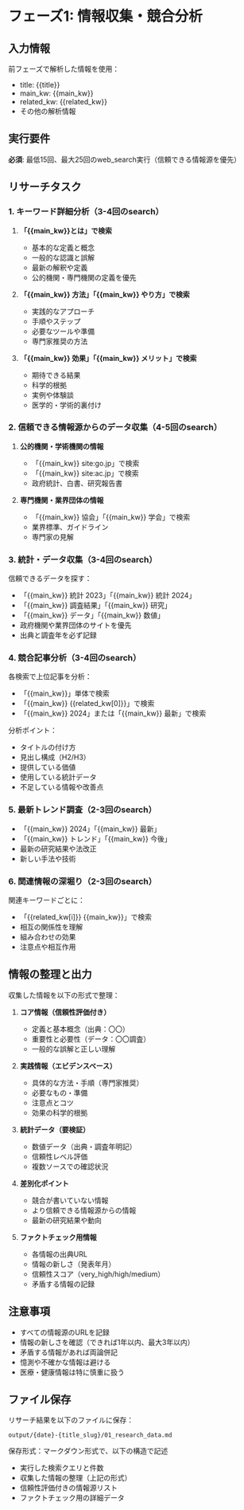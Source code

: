 # フェーズ1: 情報収集・競合分析

## 入力情報
前フェーズで解析した情報を使用：
- title: {{title}}
- main_kw: {{main_kw}}
- related_kw: {{related_kw}}
- その他の解析情報

## 実行要件
**必須**: 最低15回、最大25回のweb_search実行（信頼できる情報源を優先）

## リサーチタスク

### 1. キーワード詳細分析（3-4回のsearch）

1. **「{{main_kw}}とは」で検索**
   - 基本的な定義と概念
   - 一般的な認識と誤解
   - 最新の解釈や定義
   - 公的機関・専門機関の定義を優先

2. **「{{main_kw}} 方法」「{{main_kw}} やり方」で検索**
   - 実践的なアプローチ
   - 手順やステップ
   - 必要なツールや準備
   - 専門家推奨の方法

3. **「{{main_kw}} 効果」「{{main_kw}} メリット」で検索**
   - 期待できる結果
   - 科学的根拠
   - 実例や体験談
   - 医学的・学術的裏付け

### 2. 信頼できる情報源からのデータ収集（4-5回のsearch）

1. **公的機関・学術機関の情報**
   - 「{{main_kw}} site:go.jp」で検索
   - 「{{main_kw}} site:ac.jp」で検索
   - 政府統計、白書、研究報告書

2. **専門機関・業界団体の情報**
   - 「{{main_kw}} 協会」「{{main_kw}} 学会」で検索
   - 業界標準、ガイドライン
   - 専門家の見解

### 3. 統計・データ収集（3-4回のsearch）

信頼できるデータを探す：
- 「{{main_kw}} 統計 2023」「{{main_kw}} 統計 2024」
- 「{{main_kw}} 調査結果」「{{main_kw}} 研究」
- 「{{main_kw}} データ」「{{main_kw}} 数値」
- 政府機関や業界団体のサイトを優先
- 出典と調査年を必ず記録

### 4. 競合記事分析（3-4回のsearch）

各検索で上位記事を分析：
- 「{{main_kw}}」単体で検索
- 「{{main_kw}} {{related_kw[0]}}」で検索
- 「{{main_kw}} 2024」または「{{main_kw}} 最新」で検索

分析ポイント：
- タイトルの付け方
- 見出し構成（H2/H3）
- 提供している価値
- 使用している統計データ
- 不足している情報や改善点

### 5. 最新トレンド調査（2-3回のsearch）

- 「{{main_kw}} 2024」「{{main_kw}} 最新」
- 「{{main_kw}} トレンド」「{{main_kw}} 今後」
- 最新の研究結果や法改正
- 新しい手法や技術

### 6. 関連情報の深堀り（2-3回のsearch）

関連キーワードごとに：
- 「{{related_kw[i]}} {{main_kw}}」で検索
- 相互の関係性を理解
- 組み合わせの効果
- 注意点や相互作用

## 情報の整理と出力

収集した情報を以下の形式で整理：

1. **コア情報（信頼性評価付き）**
   - 定義と基本概念（出典：〇〇）
   - 重要性と必要性（データ：〇〇調査）
   - 一般的な誤解と正しい理解

2. **実践情報（エビデンスベース）**
   - 具体的な方法・手順（専門家推奨）
   - 必要なもの・準備
   - 注意点とコツ
   - 効果の科学的根拠

3. **統計データ（要検証）**
   - 数値データ（出典・調査年明記）
   - 信頼性レベル評価
   - 複数ソースでの確認状況

4. **差別化ポイント**
   - 競合が書いていない情報
   - より信頼できる情報源からの情報
   - 最新の研究結果や動向

5. **ファクトチェック用情報**
   - 各情報の出典URL
   - 情報の新しさ（発表年月）
   - 信頼性スコア（very_high/high/medium）
   - 矛盾する情報の記録

## 注意事項
- すべての情報源のURLを記録
- 情報の新しさを確認（できれば1年以内、最大3年以内）
- 矛盾する情報があれば両論併記
- 憶測や不確かな情報は避ける
- 医療・健康情報は特に慎重に扱う

## ファイル保存

リサーチ結果を以下のファイルに保存：
```
output/{date}-{title_slug}/01_research_data.md
```

保存形式：マークダウン形式で、以下の構造で記述
- 実行した検索クエリと件数
- 収集した情報の整理（上記の形式）
- 信頼性評価付きの情報源リスト
- ファクトチェック用の詳細データ